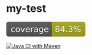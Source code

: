 # my-test

![Coverage](.github/badges/jacoco.svg)

[![Java CI with Maven](https://github.com/hftm-test/my-test/actions/workflows/maven.yml/badge.svg)](https://github.com/hftm-test/my-test/actions/workflows/maven.yml)

